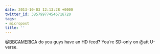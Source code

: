 ```yaml
---
date: 2013-10-03 12:13:28 +0000
twitter_id: 385799774546718720
tags:
- micropost
title: ''
---
```


[@BBCAMERICA](https://twitter.com/BBCAMERICA) do you guys have an HD feed? You’re SD-only on @att U-verse.
